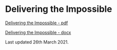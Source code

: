# Delivering the Impossible

[Delivering the Impossible - pdf](dti.pdf)

[Delivering the Impossible - docx](dti.docx)

Last updated 26th March 2021.
